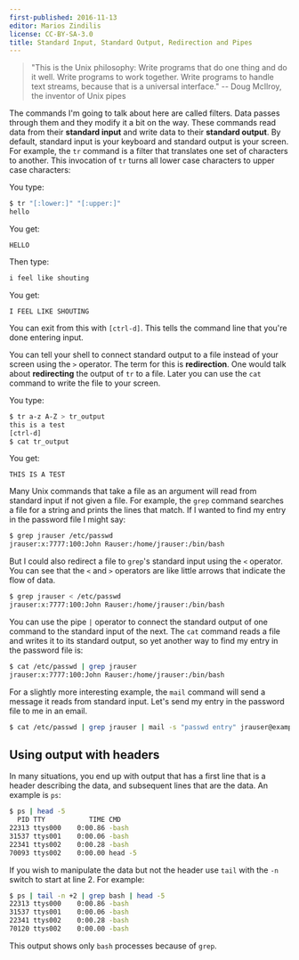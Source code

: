 ```yaml
---
first-published: 2016-11-13
editor: Marios Zindilis
license: CC-BY-SA-3.0
title: Standard Input, Standard Output, Redirection and Pipes
---
```


> "This is the Unix philosophy: Write programs that do one thing and do it 
> well. Write programs to work together. Write programs to handle text streams, 
> because that is a universal interface." 
> -- Doug McIlroy, the inventor of Unix pipes

The commands I'm going to talk about here are called filters. Data passes 
through them and they modify it a bit on the way. These commands read data from 
their **standard input** and write data to their **standard output**. By 
default, standard input is your keyboard and standard output is your screen. 
For example, the `tr` command is a filter that translates one set of characters 
to another. This invocation of `tr` turns all lower case characters to upper 
case characters:

You type:
```bash
$ tr "[:lower:]" "[:upper:]"
hello
```

You get:

    HELLO

Then type:
```bash
i feel like shouting
```

You get:

    I FEEL LIKE SHOUTING

You can exit from this with `[ctrl-d]`. This tells the command line that you're 
done entering input.

You can tell your shell to connect standard output to a file instead of your 
screen using the `>` operator. The term for this is **redirection**. One would 
talk about **redirecting** the output of `tr` to a file. Later you can use the 
`cat` command to write the file to your screen.

You type:
```bash
$ tr a-z A-Z > tr_output
this is a test
[ctrl-d]
$ cat tr_output
```

You get:

    THIS IS A TEST

Many Unix commands that take a file as an argument will read from standard 
input if not given a file. For example, the `grep` command searches a file for 
a string and prints the lines that match. If I wanted to find my entry in the 
password file I might say:

```bash
$ grep jrauser /etc/passwd
jrauser:x:7777:100:John Rauser:/home/jrauser:/bin/bash
```

But I could also redirect a file to `grep`'s standard input using the `<` 
operator. You can see that the `<` and `>` operators are like little arrows 
that indicate the flow of data.

```bash
$ grep jrauser < /etc/passwd
jrauser:x:7777:100:John Rauser:/home/jrauser:/bin/bash
```

You can use the pipe `|` operator to connect the standard output of one command 
to the standard input of the next. The `cat` command reads a file and writes it 
to its standard output, so yet another way to find my entry in the password 
file is:

```bash
$ cat /etc/passwd | grep jrauser
jrauser:x:7777:100:John Rauser:/home/jrauser:/bin/bash
```

For a slightly more interesting example, the `mail` command will send a message 
it reads from standard input. Let's send my entry in the password file to me in 
an email.

```bash
$ cat /etc/passwd | grep jrauser | mail -s "passwd entry" jrauser@example.com
```

## Using output with headers ##

In many situations, you end up with output that has a first line that is a 
header describing the data, and subsequent lines that are the data. An example 
is `ps`:

```bash
$ ps | head -5
  PID TTY           TIME CMD
22313 ttys000    0:00.86 -bash
31537 ttys001    0:00.06 -bash
22341 ttys002    0:00.28 -bash
70093 ttys002    0:00.00 head -5
```

If you wish to manipulate the data but not the header use `tail` with the `-n` 
switch to start at line 2. For example:

```bash
$ ps | tail -n +2 | grep bash | head -5
22313 ttys000    0:00.86 -bash
31537 ttys001    0:00.06 -bash
22341 ttys002    0:00.28 -bash
70120 ttys002    0:00.00 -bash
```

This output shows only `bash` processes because of `grep`.

